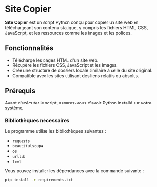 # Site Copier

**Site Copier** est un script Python conçu pour copier un site web en téléchargeant son contenu statique, y compris les fichiers HTML, CSS, JavaScript, et les ressources comme les images et les polices.

## Fonctionnalités

- Télécharge les pages HTML d'un site web.
- Récupère les fichiers CSS, JavaScript et les images.
- Crée une structure de dossiers locale similaire à celle du site original.
- Compatible avec les sites utilisant des liens relatifs ou absolus.

## Prérequis

Avant d'exécuter le script, assurez-vous d'avoir Python installé sur votre système.

### Bibliothèques nécessaires

Le programme utilise les bibliothèques suivantes :

- `requests`
- `beautifulsoup4`
- `os`
- `urllib`
- `lxml`


Vous pouvez installer les dépendances avec la commande suivante :

```bash
pip install -r requirements.txt
```
